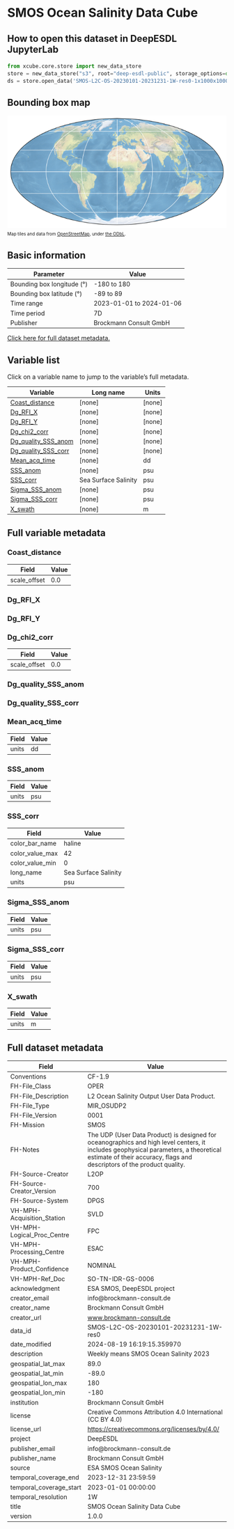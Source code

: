 # SMOS Ocean Salinity Data Cube

## How to open this dataset in DeepESDL JupyterLab
```python
from xcube.core.store import new_data_store
store = new_data_store("s3", root="deep-esdl-public", storage_options=dict(anon=True))
ds = store.open_data('SMOS-L2C-OS-20230101-20231231-1W-res0-1x1000x1000.levels')
```

## Bounding box map

![Bounding box map](../img/SMOS-L2C-OS-20230101-20231231-1W-res0-1x1000x1000-levels.png)<br>
<span style="font-size: x-small">Map tiles and data from <a href="http://openstreetmap.org">OpenStreetMap</a>, under <a href="http://www.openstreetmap.org/copyright">the ODbL</a>.</span>

## Basic information

| Parameter | Value                    |
| ---- |--------------------------|
| Bounding box longitude (°) | -180 to 180              |
| Bounding box latitude (°) | -89 to 89                |
| Time range | 2023-01-01 to 2024-01-06 |
| Time period | 7D                       |
| Publisher | Brockmann Consult GmbH   |

[Click here for full dataset metadata.](#full-metadata)

## Variable list

Click on a variable name to jump to the variable’s full metadata.

| Variable | Long name | Units |
| ---- | ---- | ---- |
| [Coast\_distance](#Coast\_distance) | \[none\] | \[none\] |
| [Dg\_RFI\_X](#Dg\_RFI\_X) | \[none\] | \[none\] |
| [Dg\_RFI\_Y](#Dg\_RFI\_Y) | \[none\] | \[none\] |
| [Dg\_chi2\_corr](#Dg\_chi2\_corr) | \[none\] | \[none\] |
| [Dg\_quality\_SSS\_anom](#Dg\_quality\_SSS\_anom) | \[none\] | \[none\] |
| [Dg\_quality\_SSS\_corr](#Dg\_quality\_SSS\_corr) | \[none\] | \[none\] |
| [Mean\_acq\_time](#Mean\_acq\_time) | \[none\] | dd |
| [SSS\_anom](#SSS\_anom) | \[none\] | psu |
| [SSS\_corr](#SSS\_corr) | Sea Surface Salinity | psu |
| [Sigma\_SSS\_anom](#Sigma\_SSS\_anom) | \[none\] | psu |
| [Sigma\_SSS\_corr](#Sigma\_SSS\_corr) | \[none\] | psu |
| [X\_swath](#X\_swath) | \[none\] | m |

## Full variable metadata

### <a name="Coast_distance"></a>Coast_distance

| Field | Value |
| ---- | ---- |
| scale\_offset | 0\.0 |

### <a name="Dg_RFI_X"></a>Dg_RFI_X

### <a name="Dg_RFI_Y"></a>Dg_RFI_Y

### <a name="Dg_chi2_corr"></a>Dg_chi2_corr

| Field | Value |
| ---- | ---- |
| scale\_offset | 0\.0 |

### <a name="Dg_quality_SSS_anom"></a>Dg_quality_SSS_anom

### <a name="Dg_quality_SSS_corr"></a>Dg_quality_SSS_corr

### <a name="Mean_acq_time"></a>Mean_acq_time

| Field | Value |
| ---- | ---- |
| units | dd |

### <a name="SSS_anom"></a>SSS_anom

| Field | Value |
| ---- | ---- |
| units | psu |

### <a name="SSS_corr"></a>SSS_corr

| Field | Value |
| ---- | ---- |
| color\_bar\_name | haline |
| color\_value\_max | 42 |
| color\_value\_min | 0 |
| long\_name | Sea Surface Salinity |
| units | psu |

### <a name="Sigma_SSS_anom"></a>Sigma_SSS_anom

| Field | Value |
| ---- | ---- |
| units | psu |

### <a name="Sigma_SSS_corr"></a>Sigma_SSS_corr

| Field | Value |
| ---- | ---- |
| units | psu |

### <a name="X_swath"></a>X_swath

| Field | Value |
| ---- | ---- |
| units | m |

## <a name="full-metadata"></a>Full dataset metadata

| Field | Value |
| ---- | ---- |
| Conventions | CF\-1\.9 |
| FH\-File\_Class | OPER |
| FH\-File\_Description | L2 Ocean Salinity Output User Data Product\. |
| FH\-File\_Type | MIR\_OSUDP2 |
| FH\-File\_Version | 0001 |
| FH\-Mission | SMOS |
| FH\-Notes | The UDP \(User Data Product\) is designed for oceanographics and high level centers, it includes geophysical parameters, a theoretical estimate of their accuracy, flags and descriptors of the product quality\. |
| FH\-Source\-Creator | L2OP |
| FH\-Source\-Creator\_Version | 700 |
| FH\-Source\-System | DPGS |
| VH\-MPH\-Acquisition\_Station | SVLD |
| VH\-MPH\-Logical\_Proc\_Centre | FPC |
| VH\-MPH\-Processing\_Centre | ESAC |
| VH\-MPH\-Product\_Confidence | NOMINAL |
| VH\-MPH\-Ref\_Doc | SO\-TN\-IDR\-GS\-0006 |
| acknowledgment | ESA SMOS, DeepESDL project |
| creator\_email | info@brockmann\-consult\.de |
| creator\_name | Brockmann Consult GmbH |
| creator\_url | [www\.brockmann\-consult\.de](http://www.brockmann-consult.de) |
| data\_id | SMOS\-L2C\-OS\-20230101\-20231231\-1W\-res0 |
| date\_modified | 2024\-08\-19 16:19:15\.359970 |
| description | Weekly means SMOS Ocean Salinity 2023 |
| geospatial\_lat\_max | 89\.0 |
| geospatial\_lat\_min | \-89\.0 |
| geospatial\_lon\_max | 180 |
| geospatial\_lon\_min | \-180 |
| institution | Brockmann Consult GmbH |
| license | Creative Commons Attribution 4\.0 International \(CC BY 4\.0\) |
| license\_url | [https://creativecommons\.org/licenses/by/4\.0/](https://creativecommons.org/licenses/by/4.0/) |
| project | DeepESDL |
| publisher\_email | info@brockmann\-consult\.de |
| publisher\_name | Brockmann Consult GmbH |
| source | ESA SMOS Ocean Salinity |
| temporal\_coverage\_end | 2023\-12\-31 23:59:59 |
| temporal\_coverage\_start | 2023\-01\-01 00:00:00 |
| temporal\_resolution | 1W |
| title | SMOS Ocean Salinity Data Cube |
| version | 1\.0\.0 |

